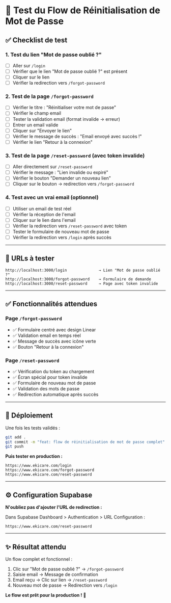 # 🧪 Test du Flow de Réinitialisation de Mot de Passe

## ✅ Checklist de test

### 1. Test du lien "Mot de passe oublié ?"

- [ ] Aller sur `/login`
- [ ] Vérifier que le lien "Mot de passe oublié ?" est présent
- [ ] Cliquer sur le lien
- [ ] Vérifier la redirection vers `/forgot-password`

### 2. Test de la page `/forgot-password`

- [ ] Vérifier le titre : "Réinitialiser votre mot de passe"
- [ ] Vérifier le champ email
- [ ] Tester la validation email (format invalide → erreur)
- [ ] Entrer un email valide
- [ ] Cliquer sur "Envoyer le lien"
- [ ] Vérifier le message de succès : "Email envoyé avec succès !"
- [ ] Vérifier le lien "Retour à la connexion"

### 3. Test de la page `/reset-password` (avec token invalide)

- [ ] Aller directement sur `/reset-password`
- [ ] Vérifier le message : "Lien invalide ou expiré"
- [ ] Vérifier le bouton "Demander un nouveau lien"
- [ ] Cliquer sur le bouton → redirection vers `/forgot-password`

### 4. Test avec un vrai email (optionnel)

- [ ] Utiliser un email de test réel
- [ ] Vérifier la réception de l'email
- [ ] Cliquer sur le lien dans l'email
- [ ] Vérifier la redirection vers `/reset-password` avec token
- [ ] Tester le formulaire de nouveau mot de passe
- [ ] Vérifier la redirection vers `/login` après succès

---

## 🎯 URLs à tester

```
http://localhost:3000/login              → Lien "Mot de passe oublié ?"
http://localhost:3000/forgot-password    → Formulaire de demande
http://localhost:3000/reset-password     → Page avec token invalide
```

---

## ✅ Fonctionnalités attendues

### Page `/forgot-password`
- ✅ Formulaire centré avec design Linear
- ✅ Validation email en temps réel
- ✅ Message de succès avec icône verte
- ✅ Bouton "Retour à la connexion"

### Page `/reset-password`
- ✅ Vérification du token au chargement
- ✅ Écran spécial pour token invalide
- ✅ Formulaire de nouveau mot de passe
- ✅ Validation des mots de passe
- ✅ Redirection automatique après succès

---

## 🚀 Déploiement

Une fois les tests validés :

```bash
git add .
git commit -m "feat: flow de réinitialisation de mot de passe complet"
git push
```

**Puis tester en production :**
```
https://www.ekicare.com/login
https://www.ekicare.com/forgot-password
https://www.ekicare.com/reset-password
```

---

## ⚙️ Configuration Supabase

**N'oubliez pas d'ajouter l'URL de redirection :**

Dans Supabase Dashboard > Authentication > URL Configuration :
```
https://www.ekicare.com/reset-password
```

---

## ✨ Résultat attendu

Un flow complet et fonctionnel :
1. Clic sur "Mot de passe oublié ?" → `/forgot-password`
2. Saisie email → Message de confirmation
3. Email reçu → Clic sur lien → `/reset-password`
4. Nouveau mot de passe → Redirection vers `/login`

**Le flow est prêt pour la production ! 🎉**
